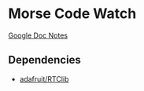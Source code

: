 # Morse Code Watch

[Google Doc Notes](https://docs.google.com/document/d/19emSS7PLROB8-E7uNJGMzSCD_NhitTL9K84vjGpF9SU/edit)

## Dependencies

- [adafruit/RTClib](https://github.com/adafruit/RTClib)
